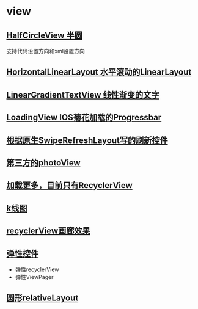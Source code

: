 # view

## [HalfCircleView 半圆](https://github.com/MoJieBlog/AppExp/blob/master/view/src/main/java/com/view/HalfCircleView.java)
支持代码设置方向和xml设置方向

## [HorizontalLinearLayout 水平滚动的LinearLayout](https://github.com/MoJieBlog/AppExp/blob/master/view/src/main/java/com/view/HorizontalLinearLayout.java)

## [LinearGradientTextView 线性渐变的文字](https://github.com/MoJieBlog/AppExp/blob/master/view/src/main/java/com/view/LinearGradientTextView.java)

## [LoadingView IOS菊花加载的Progressbar](https://github.com/MoJieBlog/AppExp/blob/master/view/src/main/java/com/view/LoadingView.java)

## [根据原生SwipeRefreshLayout写的刷新控件](https://github.com/MoJieBlog/AppExp/tree/master/view/src/main/java/com/view/refresh)

## [第三方的photoView](https://github.com/MoJieBlog/AppExp/tree/master/view/src/main/java/com/view/photoView)

## [加载更多，目前只有RecyclerView](https://github.com/MoJieBlog/AppExp/tree/master/view/src/main/java/com/view/loadmore)

## [k线图](https://github.com/MoJieBlog/AppExp/tree/master/view/src/main/java/com/view/kline)

## [recyclerView画廊效果](https://github.com/MoJieBlog/AppExp/tree/master/view/src/main/java/com/view/gallery)

## [弹性控件](https://github.com/MoJieBlog/AppExp/tree/master/view/src/main/java/com/view/damp)
* 弹性recyclerView
* 弹性ViewPager

## [圆形relativeLayout](https://github.com/MoJieBlog/AppExp/tree/master/view/src/main/java/com/view/RoundRelativeLayout)